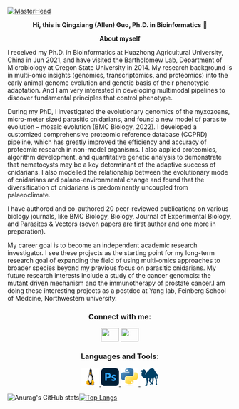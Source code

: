[![MasterHead](https://github.com/qingxiangguo/qingxiangguo/blob/3b45ecdfdb3bcbf21ffb6d4fc2c80f8e24ae08b3/content/field_of_fire_by_maxbeechcreative-dbipet8.jpg)](https://github.com/qingxiangguo)
<p align="center"> <b>Hi, this is Qingxiang (Allen) Guo, Ph.D. in Bioinformatics</b> 👋
  
<p align="center"> <b> About myself </b>

I received my Ph.D. in Bioinformatics at Huazhong Agricultural University, China in Jun 2021, and have visited the Bartholomew Lab, Department of Microbiology at Oregon State University in 2014. My research background is in multi-omic insights (genomics, transcriptomics, and proteomics) into the early animal genome evolution and genetic basis of their phenotypic adaptation. And I am very interested in developing multimodal pipelines to discover fundamental principles that control phenotype.

During my PhD, I investigated the evolutionary genomics of the myxozoans, micro-meter sized parasitic cnidarians, and found a new model of parasite evolution – mosaic evolution (BMC Biology, 2022). I developed a customized comprehensive proteomic reference database (CCPRD) pipeline, which has greatly improved the efficiency and accuracy of proteomic research in non-model organisms. I also applied proteomics, algorithm development, and quantitative genetic analysis to demonstrate that nematocysts may be a key determinant of the adaptive success of cnidarians. I also modelled the relationship between the evolutionary mode of cnidarians and palaeo-environmental change and found that the diversification of cnidarians is predominantly uncoupled from palaeoclimate.

I have authored and co-authored 20 peer-reviewed publications on various biology journals, like BMC Biology, Biology, Journal of Experimental Biology, and Parasites & Vectors (seven papers are first author and one more in preparation).

My career goal is to become an independent academic research investigator. I see these projects as the starting point for my long-term research goal of expanding the field of using multi-omics approaches to broader species beyond my previous focus on parasitic cnidarians. My future research interests include a study of the cancer genomcis: the mutant driven mechanism and the immunotherapy of prostate cancer.I am doing these interesting projects as a postdoc at Yang lab, Feinberg School of Medcine, Northwestern university.

<h3 align="center">Connect with me:</h3>
<p align="center">
<a href="https://twitter.com/QingxiangGuo" target="blank"><img align="center" src="https://cdn.jsdelivr.net/npm/simple-icons@3.0.1/icons/twitter.svg" alt="" height="30" width="40" /></a>
<a href="your link" target="blank"><img align="center" src="https://cdn.jsdelivr.net/npm/simple-icons@3.0.1/icons/linkedin.svg" alt="" height="30" width="40" /></a>

<h3 align="center">Languages and Tools:</h3>
<p align="center"> <a href="https://www.linux.org/" target="_blank"> <img src="https://github.com/qingxiangguo/qingxiangguo/blob/6bc194f522e7f2a7e9e2388391122ac84e9202f7/content/Linux-Logo.png" alt="linux" width="40" height="40"/> </a> <a href="https://www.photoshop.com/en" target="_blank"> <img src="https://github.com/qingxiangguo/qingxiangguo/blob/6bc194f522e7f2a7e9e2388391122ac84e9202f7/content/Adobe_Photoshop_CC_icon.svg.png" alt="photoshop" width="40" height="40"/> </a> <a href="https://www.python.org" target="_blank"> <img src="https://github.com/qingxiangguo/qingxiangguo/blob/6bc194f522e7f2a7e9e2388391122ac84e9202f7/content/Python-logo-notext.svg.png" alt="python" width="40" height="40"/> </a> <a href="https://www.perl.org/" target="_blank"> <img src="https://github.com/qingxiangguo/qingxiangguo/blob/118b1e76286d770b30ed2265bd04185ffce82808/content/perl-programming-language-logo-png-transparent.png" alt="perl" width="40" height="40"/> </a>
  
                   

![Anurag's GitHub stats](https://github-readme-stats.vercel.app/api?username=qingxiangguo&show_icons=true&theme=tokyonight)[![Top Langs](https://github-readme-stats.vercel.app/api/top-langs/?username=qingxiangguo)](https://github.com/anuraghazra/github-readme-stats)

